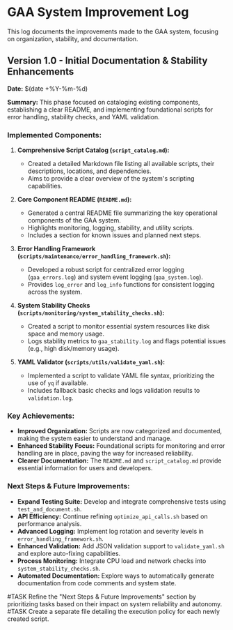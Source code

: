# GAA System Improvement Log

This log documents the improvements made to the GAA system, focusing on organization, stability, and documentation.

## Version 1.0 - Initial Documentation & Stability Enhancements

**Date:** $(date +%Y-%m-%d)

**Summary:** This phase focused on cataloging existing components, establishing a clear README, and implementing foundational scripts for error handling, stability checks, and YAML validation.

### Implemented Components:

1.  **Comprehensive Script Catalog (`script_catalog.md`):**
    *   Created a detailed Markdown file listing all available scripts, their descriptions, locations, and dependencies.
    *   Aims to provide a clear overview of the system's scripting capabilities.

2.  **Core Component README (`README.md`):**
    *   Generated a central README file summarizing the key operational components of the GAA system.
    *   Highlights monitoring, logging, stability, and utility scripts.
    *   Includes a section for known issues and planned next steps.

3.  **Error Handling Framework (`scripts/maintenance/error_handling_framework.sh`):**
    *   Developed a robust script for centralized error logging (`gaa_errors.log`) and system event logging (`gaa_system.log`).
    *   Provides `log_error` and `log_info` functions for consistent logging across the system.

4.  **System Stability Checks (`scripts/monitoring/system_stability_checks.sh`):**
    *   Created a script to monitor essential system resources like disk space and memory usage.
    *   Logs stability metrics to `gaa_stability.log` and flags potential issues (e.g., high disk/memory usage).

5.  **YAML Validator (`scripts/utils/validate_yaml.sh`):**
    *   Implemented a script to validate YAML file syntax, prioritizing the use of `yq` if available.
    *   Includes fallback basic checks and logs validation results to `validation.log`.

### Key Achievements:

*   **Improved Organization:** Scripts are now categorized and documented, making the system easier to understand and manage.
*   **Enhanced Stability Focus:** Foundational scripts for monitoring and error handling are in place, paving the way for increased reliability.
*   **Clearer Documentation:** The `README.md` and `script_catalog.md` provide essential information for users and developers.

### Next Steps & Future Improvements:

*   **Expand Testing Suite:** Develop and integrate comprehensive tests using `test_and_document.sh`.
*   **API Efficiency:** Continue refining `optimize_api_calls.sh` based on performance analysis.
*   **Advanced Logging:** Implement log rotation and severity levels in `error_handling_framework.sh`.
*   **Enhanced Validation:** Add JSON validation support to `validate_yaml.sh` and explore auto-fixing capabilities.
*   **Process Monitoring:** Integrate CPU load and network checks into `system_stability_checks.sh`.
*   **Automated Documentation:** Explore ways to automatically generate documentation from code comments and system state.

#TASK Refine the "Next Steps & Future Improvements" section by prioritizing tasks based on their impact on system reliability and autonomy.
#TASK Create a separate file detailing the execution policy for each newly created script.
